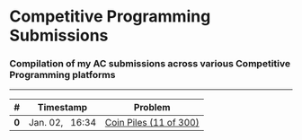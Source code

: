 # Competitive Programming Submissions
### Compilation of my AC submissions across various Competitive Programming platforms
---

|#|Timestamp|Problem|
|--:|:-:|:-:|
|**0**|Jan. 02, &nbsp; 16:34|[Coin Piles (11 of 300)](https://cses.fi/problemset/task/1754/)|
